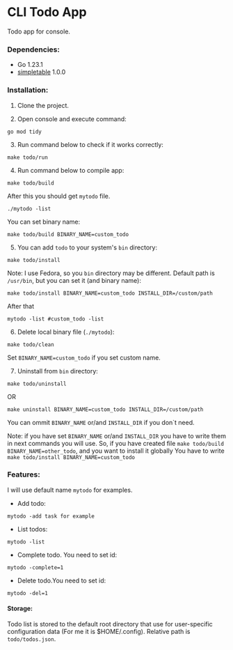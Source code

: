 # CLI Todo App
Todo app for console.

### Dependencies:

* Go 1.23.1
* <a href="https://github.com/alexeyco/simpletable">simpletable</a> 1.0.0

### Installation:

1. Clone the project.

2. Open console and execute command:
```commandline
go mod tidy
```
3. Run command below to check if it works correctly:
```commandline
make todo/run
```

4. Run command below to compile app:
```commandline
make todo/build
```

After this you should get `mytodo` file.
```commandline
./mytodo -list
```
You can set binary name:
```commandline
make todo/build BINARY_NAME=custom_todo
```
5. You can add `todo` to your system's `bin` directory:
```commandline
make todo/install
```
Note: I use Fedora, so you `bin` directory may be different. Default path is `/usr/bin`, but you can set it (and binary name):
```commandline
make todo/install BINARY_NAME=custom_todo INSTALL_DIR=/custom/path
```

After that
```commandline
mytodo -list #custom_todo -list
```
6. Delete local binary file (`./mytodo`):
```commandline
make todo/clean
```
Set `BINARY_NAME=custom_todo` if you set custom name.

7. Uninstall from `bin` directory:
```commandline
make todo/uninstall
```
OR
```commandline
make uninstall BINARY_NAME=custom_todo INSTALL_DIR=/custom/path
```
You can ommit `BINARY_NAME` or/and `INSTALL_DIR` if you don`t need.

Note: if you have set `BINARY_NAME` or/and `INSTALL_DIR` you have to write them in next commands you will use.
So, if you have created file `make todo/build BINARY_NAME=other_todo`, and you want to install it globally
You have to write `make todo/install BINARY_NAME=custom_todo`
### Features:
I will use default name `mytodo` for examples.
* Add todo:
```commandline
mytodo -add task for example
```
* List todos:
```commandline
mytodo -list
```
* Complete todo. You need to set id:
```commandline
mytodo -complete=1
```
* Delete todo.You need to set id:
```commandline
mytodo -del=1
```
#### Storage:
Todo list is stored to the default root directory that use for user-specific configuration data (For me it is $HOME/.config).
Relative path is `todo/todos.json`.
